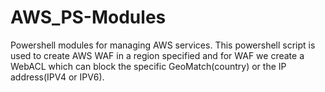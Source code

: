 # AWS_PS-Modules
Powershell modules for managing AWS services.
This powershell script is used to create AWS WAF in a region specified and for WAF we create a WebACL which can block the specific GeoMatch(country) or the IP address(IPV4 or IPV6).
